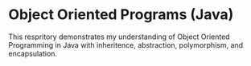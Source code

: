 # Object Oriented Programs (Java)
This respritory demonstrates my understanding of Object Oriented Programming in Java with inheritence, abstraction, polymorphism, and encapsulation.
